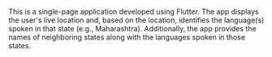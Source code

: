 This is a single-page application developed using Flutter. The app displays the user's live location and, based on the location, identifies the language(s) spoken in that state (e.g., Maharashtra). Additionally, the app provides the names of neighboring states along with the languages spoken in those states.

